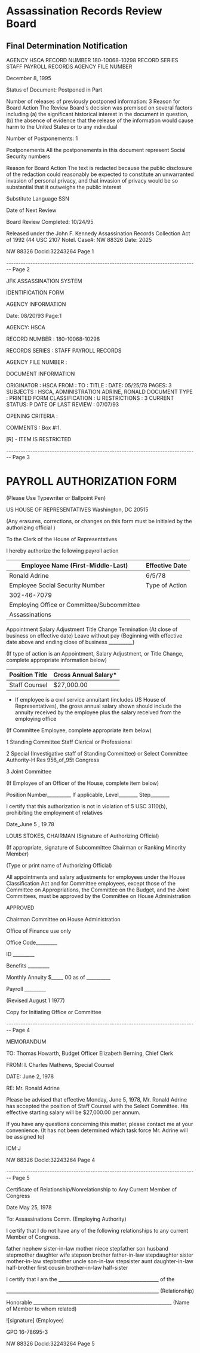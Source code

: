 # Assassination Records Review Board
## Final Determination Notification

AGENCY HSCA
RECORD NUMBER 180-10068-10298
RECORD SERIES STAFF PAYROLL RECORDS
AGENCY FILE NUMBER

December 8, 1995

Status of Document: Postponed in Part

Number of releases of previously postponed information: 3
Reason for Board Action The Review Board's decision was premised on several factors including (a) the significant historical interest in the document in question, (b) the absence of evidence that the release of the information would cause harm to the United States or to any ındıvıdual

Number of Postponements: 1

Postponements All the postponements in this document represent Social Security numbers

Reason for Board Action The text is redacted because the public disclosure of the redaction could reasonably be expected to constitute an unwarranted invasion of personal privacy, and that invasion of privacy would be so substantial that it outweighs the public interest

Substitute Language SSN

Date of Next Review

Board Review Completed: 10/24/95

Released under the John F. Kennedy Assassination Records Collection Act of 1992 (44 USC 2107 Notel. Case#: NW 88326 Date: 2025

NW 88326 Docld:32243264 Page 1


-------------------------------------------------------------------------------- Page 2

JFK ASSASSINATION SYSTEM

IDENTIFICATION FORM

AGENCY INFORMATION

Date: 08/20/93
Page:1

AGENCY: HSCA

RECORD NUMBER : 180-10068-10298

RECORDS SERIES :
STAFF PAYROLL RECORDS

AGENCY FILE NUMBER :

DOCUMENT INFORMATION

ORIGINATOR : HSCA
FROM :
TO :
TITLE :
DATE: 05/25/78
PAGES: 3
SUBJECTS :
HSCA, ADMINISTRATION
ADRINE, RONALD
DOCUMENT TYPE : PRINTED FORM
CLASSIFICATION : U
RESTRICTIONS : 3
CURRENT STATUS: P
DATE OF LAST REVIEW : 07/07/93

OPENING CRITERIA :

COMMENTS :
Box #:1.

[R] - ITEM IS RESTRICTED


-------------------------------------------------------------------------------- Page 3

# PAYROLL AUTHORIZATION FORM
(Please Use Typewriter or Ballpoint Pen)

US HOUSE OF REPRESENTATIVES
Washington, DC 20515

(Any erasures, corrections, or changes on this form must be initialed by the authorizing official )

To the Clerk of the House of Representatives

I hereby authorize the following payroll action

| Employee Name (First-Middle-Last)          | Effective Date |
| ------------------------------------------ | -------------- |
| Ronald Adrine                              | 6/5/78         |
| Employee Social Security Number            | Type of Action |
| 302-46-7079                                |                |
| Employing Office or Committee/Subcommittee |                |
| Assassinations                             |                |

Appointment
Salary Adjustment
Title Change
Termination (At close of business on effective date)
Leave without pay (Beginning with effective date above and ending close of business __________)

(If type of action is an Appointment, Salary Adjustment, or Title Change, complete appropriate information below)

| Position Title | Gross Annual Salary* |
| -------------- | -------------------- |
| Staff Counsel  | $27,000.00           |

* If employee is a cıvıl service annuitant (includes US House of Representatives), the gross annual salary shown should include the annuity received by the employee plus the salary received from the employing office

(If Committee Employee, complete appropriate item below)

1 Standing Committee Staff Clerical or Professional

2 Special (Investigative staff of Standing Committee) or Select Committee Authority-H Res 956_of_95t Congress

3 Joint Committee

(If Employee of an Officer of the House, complete item below)

Position Number__________ If applicable, Level________ Step________

I certify that this authorization is not in violation of 5 USC 3110(b), prohibiting the employment of relatives

Date_June 5 , 19 78

LOUIS STOKES, CHAIRMAN
(Signature of Authorizing Official)

(If appropriate, signature of Subcommittee Chairman or Ranking Minority Member)

(Type or print name of Authorizing Official)

All appointments and salary adjustments for employees under the House Classification Act and for Committee employees, except those of the Committee on Appropriations, the Committee on the Budget, and the Joint Committees, must be approved by the Committee on House Administration

APPROVED

Chairman Committee on House Administration

Office of Finance use only

Office Code_________

ID _________

Benefits _________

Monthly Annuity $_____ 00 as of __________

Payroll _________

(Revised August 1 1977)

Copy for Initiating Office or Committee


-------------------------------------------------------------------------------- Page 4

MEMORANDUM

TO: Thomas Howarth, Budget Officer
Elizabeth Berning, Chief Clerk

FROM: I. Charles Mathews, Special Counsel

DATE: June 2, 1978

RE: Mr. Ronald Adrine

Please be advised that effective Monday, June 5, 1978, Mr. Ronald Adrine has accepted the position of Staff Counsel with the Select Committee. His effective starting salary will be $27,000.00 per annum.

If you have any questions concerning this matter, please contact me at your convenience. (It has not been determined which task force Mr. Adrine will be assigned to)

ICM:J

NW 88326 Docld:32243264 Page 4


-------------------------------------------------------------------------------- Page 5

Certificate of Relationship/Nonrelationship to
Any Current Member of Congress

Date May 25, 1978

To: Assassinations Comm.
(Employing Authority)

I certify that I do not have any of the following relationships to any
current Member of Congress.

father nephew sister-in-law
mother niece stepfather
son husband stepmother
daughter wife stepson
brother father-in-law stepdaughter
sister mother-in-law stepbrother
uncle son-in-law stepsister
aunt daughter-in-law half-brother
first cousin brother-in-law half-sister

I certify that I am the __________________________________________ of the

________________________________________________________________ (Relationship)

Honorable __________________________________________________________
(Name of Member to whom related)

![signature]
(Employee)

GPO 16-78695-3

NW 88326 Docld:32243264 Page 5
